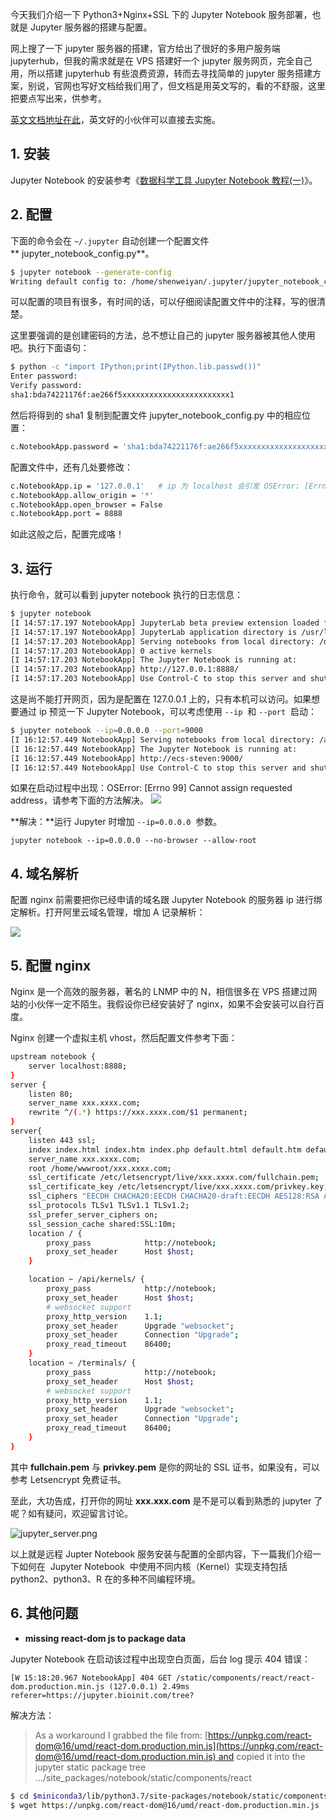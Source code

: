 今天我们介绍一下 Python3+Nginx+SSL 下的 Jupyter Notebook 服务部署，也就是 Jupyter 服务器的搭建与配置。

网上搜了一下 jupyter 服务器的搭建，官方给出了很好的多用户服务端 jupyterhub，但我的需求就是在 VPS 搭建好一个 jupyter 服务网页，完全自己用，所以搭建 jupyterhub 有些浪费资源，转而去寻找简单的 jupyter 服务搭建方案，别说，官网也写好文档给我们用了，但文档是用英文写的，看的不舒服，这里把要点写出来，供参考。

[英文文档地址在此](http://jupyter-notebook.readthedocs.io/en/latest/public_server.html)，英文好的小伙伴可以直接去实施。

## 1. 安装

Jupyter Notebook 的安装参考《[数据科学工具 Jupyter Notebook 教程(一)](https://www.yuque.com/shenweiyan/cookbook/jupyter-notebook-toturial-1)》。

## 2. 配置

下面的命令会在 `~/.jupyter` 自动创建一个配置文件 ** jupyter_notebook_config.py**。

```bash
$ jupyter notebook --generate-config
Writing default config to: /home/shenweiyan/.jupyter/jupyter_notebook_config.py
```

可以配置的项目有很多，有时间的话，可以仔细阅读配置文件中的注释，写的很清楚。

这里要强调的是创建密码的方法，总不想让自己的 jupyter 服务器被其他人使用吧。执行下面语句：

```bash
$ python -c "import IPython;print(IPython.lib.passwd())"
Enter password:
Verify password:
sha1:bda74221176f:ae266f5xxxxxxxxxxxxxxxxxxxxxxxx1
```

然后将得到的 sha1 复制到配置文件 jupyter_notebook_config.py 中的相应位置：

```bash
c.NotebookApp.password = 'sha1:bda74221176f:ae266f5xxxxxxxxxxxxxxxxxxxxxxxx1'
```

配置文件中，还有几处要修改：

```bash
c.NotebookApp.ip = '127.0.0.1'   # ip 为 localhost 会引发 OSError: [Errno 99] Cannot assign requested address
c.NotebookApp.allow_origin = '*'
c.NotebookApp.open_browser = False
c.NotebookApp.port = 8888
```

如此这般之后，配置完成咯！

## 3. 运行

执行命令，就可以看到 jupyter notebook 执行的日志信息：

```bash
$ jupyter notebook
[I 14:57:17.197 NotebookApp] JupyterLab beta preview extension loaded from /usr/local/software/anaconda3/lib/python3.6/site-packages/jupyterlab
[I 14:57:17.197 NotebookApp] JupyterLab application directory is /usr/local/software/anaconda3/share/jupyter/lab
[I 14:57:17.203 NotebookApp] Serving notebooks from local directory: /data/JupyterNotebook
[I 14:57:17.203 NotebookApp] 0 active kernels
[I 14:57:17.203 NotebookApp] The Jupyter Notebook is running at:
[I 14:57:17.203 NotebookApp] http://127.0.0.1:8888/
[I 14:57:17.203 NotebookApp] Use Control-C to stop this server and shut down all kernels (twice to skip confirmation).
```

这是尚不能打开网页，因为是配置在 127.0.0.1 上的，只有本机可以访问。如果想要通过 ip 预览一下 Jupyter Notebook，可以考虑使用 `--ip`  和 `--port`  启动：

```bash
$ jupyter notebook --ip=0.0.0.0 --port=9000
[I 16:12:57.449 NotebookApp] Serving notebooks from local directory: /apps/jupyter
[I 16:12:57.449 NotebookApp] The Jupyter Notebook is running at:
[I 16:12:57.449 NotebookApp] http://ecs-steven:9000/
[I 16:12:57.449 NotebookApp] Use Control-C to stop this server and shut down all kernels (twice to skip confirmation).

```

如果在启动过程中出现：OSError: [Errno 99] Cannot assign requested address，请参考下面的方法解决。
![](https://shub-1251708715.cos.ap-guangzhou.myqcloud.com/elog-docs-images/FqT8n9qwwYgNtlidpEI2XMzHH7rf.png)

**解决：**运行 Jupyter 时增加 `--ip=0.0.0.0`  参数。

```
jupyter notebook --ip=0.0.0.0 --no-browser --allow-root
```

## 4. 域名解析

配置 nginx 前需要把你已经申请的域名跟 Jupyter Notebook 的服务器 ip 进行绑定解析。打开阿里云域名管理，增加 A 记录解析：

![](https://shub-1251708715.cos.ap-guangzhou.myqcloud.com/elog-docs-images/FmKiF8RjMkyospa5fBRWx4ZT6QWR.png)

## 5. 配置 nginx

Nginx 是一个高效的服务器，著名的 LNMP 中的 N，相信很多在 VPS 搭建过网站的小伙伴一定不陌生。我假设你已经安装好了 nginx，如果不会安装可以自行百度。

Nginx 创建一个虚拟主机 vhost，然后配置文件参考下面：

```bash
upstream notebook {
    server localhost:8888;
}
server {
    listen 80;
    server_name xxx.xxxx.com;
    rewrite ^/(.*) https://xxx.xxxx.com/$1 permanent;
}
server{
    listen 443 ssl;
    index index.html index.htm index.php default.html default.htm default.php;
    server_name xxx.xxxx.com;
    root /home/wwwroot/xxx.xxxx.com;
    ssl_certificate /etc/letsencrypt/live/xxx.xxxx.com/fullchain.pem;
    ssl_certificate_key /etc/letsencrypt/live/xxx.xxxx.com/privkey.key;
    ssl_ciphers "EECDH CHACHA20:EECDH CHACHA20-draft:EECDH AES128:RSA AES128:EECDH AES256:RSA AES256:EECDH 3DES:RSA 3DES:!MD5";
    ssl_protocols TLSv1 TLSv1.1 TLSv1.2;
    ssl_prefer_server_ciphers on;
    ssl_session_cache shared:SSL:10m;
    location / {
        proxy_pass            http://notebook;
        proxy_set_header      Host $host;
    }

    location ~ /api/kernels/ {
        proxy_pass            http://notebook;
        proxy_set_header      Host $host;
        # websocket support
        proxy_http_version    1.1;
        proxy_set_header      Upgrade "websocket";
        proxy_set_header      Connection "Upgrade";
        proxy_read_timeout    86400;
    }
    location ~ /terminals/ {
        proxy_pass            http://notebook;
        proxy_set_header      Host $host;
        # websocket support
        proxy_http_version    1.1;
        proxy_set_header      Upgrade "websocket";
        proxy_set_header      Connection "Upgrade";
        proxy_read_timeout    86400;
    }
}
```

其中 **fullchain.pem** 与 **privkey.pem** 是你的网址的 SSL 证书，如果没有，可以参考 Letsencrypt 免费证书。

至此，大功告成，打开你的网址 **xxx.xxx.com** 是不是可以看到熟悉的 jupyter 了呢？如有疑问，欢迎留言讨论。

![jupyter_server.png](https://shub-1251708715.cos.ap-guangzhou.myqcloud.com/elog-docs-images/FkZqx8CGwdqzGoyn_BFYwJNNEafn.png)

以上就是远程 Jupter Notebook 服务安装与配置的全部内容，下一篇我们介绍一下如何在  Jupyter Notebook  中使用不同内核（Kernel）实现支持包括 python2、python3、R 在的多种不同编程环境。

## 6. 其他问题

- **missing react-dom js to package data**

Jupyter Notebook 在启动该过程中出现空白页面，后台 log 提示 404 错误：

```
[W 15:18:20.967 NotebookApp] 404 GET /static/components/react/react-dom.production.min.js (127.0.0.1) 2.49ms referer=https://jupyter.bioinit.com/tree?
```

解决方法：

> As a workaround I grabbed the file from: [https://unpkg.com/react-dom@16/umd/react-dom.production.min.js](https://unpkg.com/react-dom@16/umd/react-dom.production.min.js) and copied it into the jupyter static package tree .../site_packages/notebook/static/components/react

```bash
$ cd $miniconda3/lib/python3.7/site-packages/notebook/static/components/react
$ wget https://unpkg.com/react-dom@16/umd/react-dom.production.min.js
```
